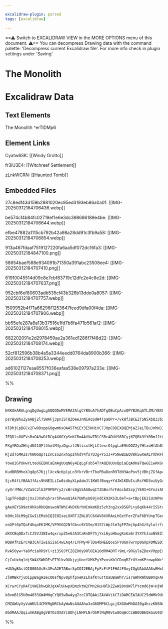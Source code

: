 ```yaml
---

excalidraw-plugin: parsed
tags: [excalidraw]

---
```

==⚠  Switch to EXCALIDRAW VIEW in the MORE OPTIONS menu of this document. ⚠== You can decompress Drawing data with the command palette: 'Decompress current Excalidraw file'. For more info check in plugin settings under 'Saving'



# The Monolith

# Excalidraw Data

## Text Elements
The Monolith ^erTlDMp6

## Element Links
Cyatw6SK: [[Windy Grotto]]

fr3iU3E4: [[Witchreef Settlement]]

zLnkWCRN: [[Haunted Tomb]]

## Embedded Files
27c8edf43d159b2881020ec95ed3193eb86a0a0f: [[IMG-20250312184706436.webp]]

be574cf4b84fc02719ef1e6e3dc398686189e4be: [[IMG-20250312184706644.webp]]

efbe47882a1115cb792b42a98a28dd91c3fb9a58: [[IMG-20250312184706854.webp]]

913a467fdaaf7519127220fa6aa5df072dc16fa3: [[IMG-20250312184847100.png]]

58654baef588e934091b71350a391abc23508ee4: [[IMG-20250312184707410.png]]

61910045514d09c8e7cbf83719c12dfc2e4c8e2d: [[IMG-20250312184707637.png]]

952cbf6ef80603adb535cf43b326b13dde0a8057: [[IMG-20250312184707757.webp]]

1509952b4f71a66296f1253647feed9dfa00f4da: [[IMG-20250312184707906.webp]]

bb55efe287a6a13b37516e1fd7b6fa471b561af2: [[IMG-20250312184708015.webp]]

682202091e2d2978459ae2a361ed1286f7f48d22: [[IMG-20250312184708174.webp]]

52cf812596b38b4a5a3344eedd0764da8900b366: [[IMG-20250312184708253.webp]]

ad61021127eaa8557f036eafaa538e09797a233e: [[IMG-20250312184708371.png]]

%%
## Drawing
```compressed-json
N4KAkARALgngDgUwgLgAQQQDwMYEMA2AlgCYBOuA7hADTgQBuCpAzoQPYB2KqATLZMzYBXUtiRoIACyhQ4zZAHoFAc0JRJQgEYA6bGwC2CgF7N6hbEcK4OCtptbErHALRY8RMpWdx8Q1TdIEfARcZgRmBShcZQUebQAObQBmGjoghH0EDihmbgBtcDBQMBKIEm4IADYALQArfAAFAEZq7FSSyFhECsJ9aKR+UsxuJvi4gFZxpIB2SqTx+MqATnjx

psrByBhuZyaABj2l7SWAFj3pniST8ZOeeJnNiAoSdW4TpaOPr+/vk8fJBCEZTSN5XbQ3JbzSo8S5NabjJbjR7WZTBbh7R7MKCkNgAawQAGE2Pg2KQKtjrMw4LhAtl2qVNLhsLjlDihBxiESSWSJBSOFSaVkoPTIAAzQj4fAAZVgaIkkiZGkCIogWJx+IA6i9JCNMdi8QgZTA5ehBB4VWzgRxwrk0E1Hmxqdg1Ns7QdHmyOdbmLbUBwhJLMQgEMQR

klDhjCpBGCx2Fw0DxppGOgwmKxOAA5ThiEY3E5NHiVC7J0pCODEXBQEMjaZJeLTBuJnhNJJLR6EZgAEXSVdDaFFBDCj1ZwjgAEliL68gBdR6aYQcgCiwUy2Sns6jECIHFx3H9gc3JOZ1bQ2KECEe4uCE4q4x42FF8QLCMqmjrmhOuHGuCSVxOweIYhzkqE4K3iJYDjfSpKhVZh3HEVACg6MB7SjFCow3FNCA5LAKmqegVVFchMhvNB93wPVKyEX0

IEQDlsOUFVsBxOA9wDfBCgAX0GYpSnKCRmAAVVwTBlCSRcADUVS6BCyj6ZQBk3YY0BmJJtGgvZoSSSpJmWGEkkeV1UGcCCmm0OEG2mCDWwOEDHmeYhXjQd5Ph+NzTn+QFgWFZywQhKF9LhBEkU3FETRLAR9XxLlSXJch+WpWlhTnJkWU9TliVi3l4oFJLCIlaVZVkhVsCVRSUzVA0tUcnU7T1dVDSKiozXKD1hCtG1dU3R0mRdEZ3U3dLvV9cigx

PXgYROaZHhjdN41QFt4hmtM4yzDgcztJNlisxtHjLCtexrOtpgLaE9hOOZ2y7HtxoHfAh03Ecywndc5wXYhlwyIVXsPbDdzI9jHiPfE+1QM8L03K8EFI9BKjGHg9gRpYmgQHhiB4JZpnia4llwVGf0qFHiALRZRWmUUTnidGeFg+D8jQ1DkKaDD2xw5T0GqKhL2I6HQdGzcsSomi6McDhGMeZjHTYyUuJ4zd+PQABZZR1qWQT4k0aT4Fk3p+hVdn

Rj2dToMRZs7hWOGQpTIznCso2nxhSpzhhdY4fs7U3g+Y53J+P5NwBIEQV8k5wXeALYXhRFkTF8L6oNGKeXQPlcqFFVGWZJ6OQTuLKUS1PLwKo0TSkRURHK0pKs1D26oFqLGuNWSWtDNq/EkYaupTHrnVgfqIogIbOoBg8KoA7htIOAzN1muMRnuZbY0zbMEO06YTjXxYls3fbK3GuFjqaA/G3iTesOu4JDv7QcIZTJ7x0nfJMIZd7PtXHIH6Bv7p

Yow82GPUHwYLteUGEBNCaEmAgUUqN6y4EqLgFsb54TrAQE0UUxBpiaEqAOKaTQwGE1wKKGmmI6ZoCQh0RmZCWbyzZnhYY3NcAkT5oDWuQsKgiwYkxFiX9ZaFF4pABWEA9jxClPoAA4tgAAKicLW3QJC6wUvrHYCM4gNluHcGYSxoILDbJuG2WNEgH2PttOET4Truxqp7VyPsvh+xTAHbyoIQ7+XGNCCOwVo6ogQn3SuhJMqJ2gDlPOdIUoZ3Stnb

KudBRBMhoXJq8pS7KjjlXcxNcKp1yLo3YkrVBrtTboPBaDonR9TdH3AePov5jVBhjZGfAp4rU4LPGxpRp6L3WghJozisaFnGFZPa5Yd6gz3vWPYawmiYw0Vdbs59bpX2HGyO+P0UzznZB9Fc3136/R3OUn+f9uAAOiUA28iwbiMggQseICBIRnGRpoE68w9g/mRrgTQ2BLjjEEcGKRRCCAIVISUchfzKFYWoRIao2w6EMK2aklhEg2Fiw4VLIeHE

SjcR4fLYBAAJfAis9hNEILiIw0idbyXLpAdmJl1KWSfBoqy+YdJW1KDbIsiRsYHD3oiUyGxNwOScqgFy3srEfEaZAOxQdeV+TDs4wKkd6WQDCp4xJPjuQ5wSpE5Km505pXemEpOATVX5UlOkioJUyqwTrtVHl/zVRpNiaaTJzdsmt3bik0oXcikLQGimUpI0mEj3GoTBEJ8ml1PmpNeec01obXdRo7SSR2kyogNvC+C1axDKdi4yEEybqgzug9G+

cyXrrMWc/VZa5C2lG3P9P0Pry2/xBrs0g55AG8wqITZGBxrhrFAocbA5zpjYE0I+GYozsAFmIKKF5CATg9tRvaiqxDEIM02OhDoj8+HAo5jAKS4Lm2IsolAairCsii3FpuSWrFEXcJKLwsowDlBjkIJUbAKtWKPBkj0YlCi0DOCUeZKYCIEY7WWN0wyOxnFHGbFceI51VgzBuGYnlfKBXWM8oHHyYrHESpcbG6V7jY61watq/xES8rBM1cswjydA

lqpTFeQqDcjXxJJVahq5rar5PwwaQ1Ak7UWhyU69jndCk92KS3L0eT+a+tBpjE62iUzNPmusSecng0RoQtcMYtwpi9IOrvFNSZIQ8DvLMTNUzs0zMevm++JDV0gOLV9Ut1mP6bN3dsutp4G3X1KFDGGEB2mHFNh+MmTQYHQg0aKZ82kpqQJDEsMduADgUwrLTb59MmZLuZiu1mxBcIgoJdumGEmK5RH3cLI97CJacIvciuWWFgFLGwNgfQABFAAG

gAeXEYS99etHhkoRkbQmswoNTWhC4kDX6rhHCmkmKDz5zh3ng2xxDSGPL+y8qKk44rISStcVHUKMd5Uceir45VKcomLNSpnDKSrwkqpI/sujxdjVl1NSx6uAmisNS47a80LcOplOdZAV1wn3UlPevxwrAhR5oDWPcPu8mRhFjDatJe3BkZQnAqYrefSk2DPmKMnFd540dkmQgJNObPOQFvgWxz6q7OvwWeWz+LmUzA3GnsmjEod3oETNOsdm3iYI

k0HcJ8iM9gIGwIiEMsbIQIE0IseL8XRTJZNL8lC6XAV8XXRAeLhEeYFerZFaF6BYUnpTGerh1XUW1dvAAIQQLiE4Qgxx7C67Ij9vXuDjG0MBVshmzjOLDrJhlijVg+9uNjZxFkEacpTNytj4FtAwispj+4Ok6yWpFWhuElRwSY00rGlslN2m4cO6kgjJ3btneowyS7oTK86uI/nB732S6lRewq1jHdPucZtaqHjf3ckA4+0DoTRl9hg+WRDw3qpo

eoGPt0pTQaF4hqaEK1MK/VP9VGQ2NfGbsc6YGSm/H1S7iWpJ1m7gFPZmjhp4hGzSylwlrfrT1nzOq3DxrTs9zjb9nc5AQgN0lOhTPLicOOojDJhAijJUAgEkMQNgK2BvITOBJOpoExnBCliQougzJrmutluzDrk0HrvQtzpDlasbrRGVnChVgih/kimACilemihUASDAJWBQJUFKAANJu7oByJMbsy/jHCTCGbOJ7CtgFgYzjbGRnDTAJCIjnBYy

dKXCBqQDx7cCJ5VJ3BIw4qxrxpZ5e6JA3CaRnDF7hjYxL6yoHbogKoUa6r3YXYhJaoN5EZ3bN6c4Gp97PYJJHYIBd6A7Ma970bca/YOr/a+iWrA7j4eqlBeqQoVxz6hZXDI71J2jOIpEcBb4JgaKGLiGWEJo466bHTnSHB/rr4X6mZX7mZ5q35Wb35vTLIvxrKv5M7OboB5B5BagcgwCoAiI4gyBsDTjTgqhs7/weZNo+YQJoFTTHw8BwIHzjD9p

WQ8AfhzErC4B3CATIwIGiiaC4wLAq4/LYFMy4FlDa4bHEEQos5FYUGm7wrnp0GXpFDMESDiIEjMAtb6CKyLgACOvBckPWSkY8U02gu+Ok2MgGwyseIeX69Y4GdYawYGcIF0lq6hKkRwv4hYGiaaOk7Sme62aGTsCQVw3S826wzYpeNhvhdhTe52teTh5GLhlGeqgCj2xUjGr2VU72lq3ireTcvGjqeSkRY+vcomxA0+n+UO40CwGM+RCOdoE+GRW

RvA50yw+Ya8fciaRR9YC+zi3S0JfCZ8ZO0y90lOEA1OdRM4DRT+9mL+9RGylaZBoxVRppExdWLYuAF05MFY+CiC1SFwCMA4sCX4Y6zs8B6wA4KQXyquxxFCmWVC+BFQP4lxpBM+gsJWh69E1Bp6lWjxVuTBNuEgTA4i+AnYiscAMEr62s5IWANepKOwoy2g7w1wBwFwx81wK80huwOKyQkwowK8DYrZqhTw3JZw6khmKG9iCY6+cqVJ5e8cLhAAx

CjCuUxhqldjSW4XSWKDEsET9lkvOUkjyjUoefXMXPyYPvxsKb1CDoqRZrUYzmKProwpKWcYmRIF+AKWJsPmQWEONABssMjPmJavKQtLGkqajmgHDOIW2sMiZsaWZq6XTo0c/o+QUYfkdEMjcPDBSQ6fEZAM6T/maVWJgGhhAOIgCKgIrJwJkq8B6JQOIrWRUBRQgFRTRUQHRZDJwFAFKIQEYAhAjJeNxQAGL0IShGT5EkVQAACCRAKsFQwQoodZG

+UA5gBAslQI800AUsEs3FuA2ETABur5pIQI2EBAjFpFzFlF1FHAtFOoyIQgUAbAAASuEHxQhBzq0QgOigSSMEnk8devwkREkIQIJOJJ8puG+u7oCSmAbInsNqvBpCBJtmvF2W8rnqvPmBnoiPsK2IthoRiUkK8ksDwJTCBEopOaKlZOCHWGvITIIpptcJSWgF4nXJudXmnHXs4Tdo3lucpbRq3t4egWatyQqnyQPmEUPhEQUjedEZPt+d6q+X+aD

JlWMBkYjvDippBagH2ecO0sfNpv0phfpneKsLhafKTuTtUaUBaWhY/israWhRWhUB0VqFAKVIEBAqgFKGTlAM/kMSMbWuzuMX/j5qbP2qKDAY+JpOIbgMQGAvMA+Jtm+IWJoC2IBAgPclBt0ocalmQhrvGUCu+egDAimUZd/FChmTClQWbqUBblVgwTVnxMAkYAADI7gagEjOUZj/H8Gfq8oHzqQWGXDaTgnrBdnHyJDQSTT1hrANiYz5VoBPhJ7

XCrwrCYyR4FiVWEkhwQRJgXAlUHwpXDmzktW2FMn2HuH0lkZZwW20n9W7lPYcmd6jW+HjWhGep8ZCkzXdxzVikSkU0JH/kF7rUJiFgQWtLcAG2DnQSWpalH7HTIyzDdJabyxGlXVIU1HPSWkP707NH2lv5tEQAdHoq4Dsi9ioDiIGCaAA1AxA2IW5peZc4+Zw31XNgFjTAhC4CrDdKijiEwH4K4Bfh1iY1jLTAbG/joHzpq7/LLolA2bYTE067TB

k0vmB1G5U0m4033GW4MHgCYQ65wBwAyg7zcC8TQAAiZAVAVikC7iDAMCEAIAUC25dWMk9UQCLmihf3f30gQDYAiBJRjhVj6AygV7v3LnIKQO/3/2kCAPAMv0Mm23v3MkOGQAwNwMZDCWO0ZIe1oMANChAMZCgNcnJK8D33oMEPAPEP4ju0Hl4OwOUMZDOVe3D7kJ/34PZCEP6BtYikiaFDsMMOcPAPCUiViX4ASXkMcNQBcMiPZC8X8XcCCX8MUN

CMZAWUyVyVaWKU14CMYMgNRCkAyWwNsAUAAhw3xG6OMP6CLgcjSXGOmMhDAI0g4hczKNSNcN2MuPiLVkSDpS/1wQ4iSgtaKNh5p4IjrCuxhyNKqiSySgACa/UdYoJYGVSiwwF99RgbABgZ9U8BA54fl6wU050Txljqj+gzDU+eS/c70v9rIJA8jAlJY5ppA9TVYDx9KzTJA1F2WNjTywQDdnmnT12WUqA16tuxIwCpAygjIAAFM2NNLwHCNQIsws

0bOMAAJQqiuXKABg0gVBTOzOXAYi8DhjLNHPLNrObMlMqM8V1w8OqWcCLWB0QBEQkGuU4QtNwpoDXpZB9PA2/7m5EAPGeWQAcAkH1oAsuqOXbgeUeYlN2C1AS45BShgtwDdMIC9OaD9MumN067YCqWMBV3Eg5MphRWmjpD4szwSzUROX6DeMyJ0F13f6oDX6HihAyWUuEtZP4C72cTgCMEvNc6+jAB8ucRAA
```
%%